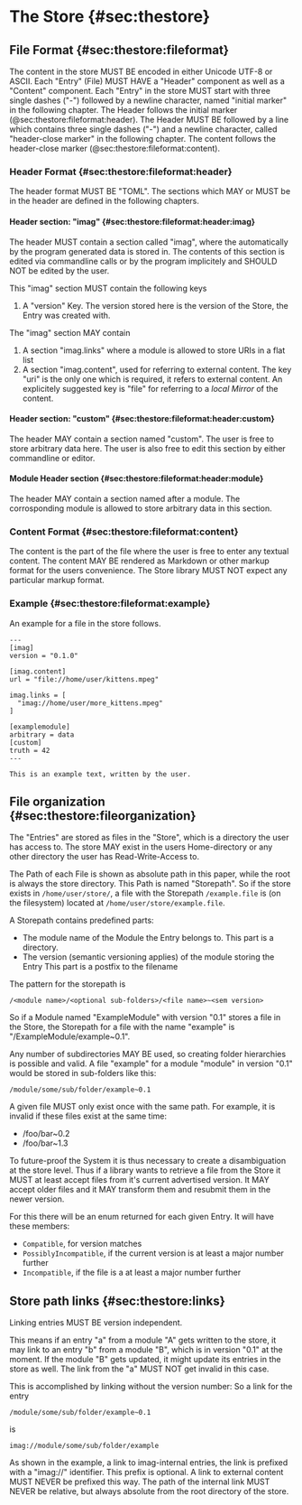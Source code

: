 # The Store {#sec:thestore}

## File Format {#sec:thestore:fileformat}

The content in the store MUST BE encoded in either Unicode UTF-8 or ASCII.
Each "Entry" (File) MUST HAVE a "Header" component as well as a "Content"
component.
Each "Entry" in the store MUST start with three single dashes ("-") followed
by a newline character, named "initial marker" in the following chapter.
The Header follows the initial marker (@sec:thestore:fileformat:header).
The Header MUST BE followed by a line which contains three single dashes ("-")
and a newline character, called "header-close marker" in the following
chapter.
The content follows the header-close marker (@sec:thestore:fileformat:content).

### Header Format {#sec:thestore:fileformat:header}

The header format MUST BE "TOML".
The sections which MAY or MUST be in the header are defined in the following
chapters.

#### Header section: "imag" {#sec:thestore:fileformat:header:imag}

The header MUST contain a section called "imag", where the automatically by the
program generated data is stored in.
The contents of this section is edited via commandline calls or by the
program implicitely and SHOULD NOT be edited by the user.

This "imag" section MUST contain the following keys

1. A "version" Key. The version stored here is the version of the Store, the
   Entry was created with.

The "imag" section MAY contain

1. A section "imag.links" where a module is allowed to store URIs in a flat
   list
1. A section "imag.content", used for referring to external content.
   The key "uri" is the only one which is required, it refers to external
   content.
   An explicitely suggested key is "file" for referring to a _local Mirror_ of
   the content.

#### Header section: "custom" {#sec:thestore:fileformat:header:custom}

The header MAY contain a section named "custom".
The user is free to store arbitrary data here.
The user is also free to edit this section by either commandline or editor.

#### Module Header section {#sec:thestore:fileformat:header:module}

The header MAY contain a section named after a module.
The corrosponding module is allowed to store arbitrary data in this section.

### Content Format {#sec:thestore:fileformat:content}

The content is the part of the file where the user is free to enter any
textual content.
The content MAY BE rendered as Markdown or other markup format for the users
convenience.
The Store library MUST NOT expect any particular markup format.

### Example {#sec:thestore:fileformat:example}

An example for a file in the store follows.

```
---
[imag]
version = "0.1.0"

[imag.content]
url = "file://home/user/kittens.mpeg"

imag.links = [
  "imag://home/user/more_kittens.mpeg"
]

[examplemodule]
arbitrary = data
[custom]
truth = 42
---

This is an example text, written by the user.

```

## File organization {#sec:thestore:fileorganization}

The "Entries" are stored as files in the "Store", which is a directory the
user has access to.
The store MAY exist in the users Home-directory or any other directory the
user has Read-Write-Access to.

The Path of each File is shown as absolute path in this paper, while the root
is always the store directory.
This Path is named "Storepath".
So if the store exists in `/home/user/store/`, a file with the Storepath
`/example.file` is (on the filesystem) located at
`/home/user/store/example.file`.

A Storepath contains predefined parts:

* The module name of the Module the Entry belongs to.
  This part is a directory.
* The version (semantic versioning applies) of the module storing the Entry
  This part is a postfix to the filename

The pattern for the storepath is

```
/<module name>/<optional sub-folders>/<file name>~<sem version>
```

So if a Module named "ExampleModule" with version "0.1" stores a file in the
Store, the Storepath for a file with the name "example" is
"/ExampleModule/example~0.1".

Any number of subdirectories MAY BE used, so creating folder hierarchies is
possible and valid.
A file "example" for a module "module" in version "0.1" would be stored in
sub-folders like this:

```
/module/some/sub/folder/example~0.1
```

A given file MUST only exist once with the same path.
For example, it is invalid if these files exist at the same time:

* /foo/bar~0.2
* /foo/bar~1.3

To future-proof the System it is thus necessary to create a disambiguation at
the store level. Thus if a library wants to retrieve a file from the Store
it MUST at least accept files from it's current advertised version. It MAY
accept older files and it MAY transform them and resubmit them in the newer
version.

For this there will be an enum returned for each given Entry. It will have these
members:

- `Compatible`, for version matches
- `PossiblyIncompatible`, if the current version is at least a major number
  further
- `Incompatible`, if the file is a at least a major number further

## Store path links {#sec:thestore:links}

Linking entries MUST BE version independent.

This means if an entry "a" from a module "A" gets written to the store, it may
link to an entry "b" from a module "B", which is in version "0.1" at the moment.
If the module "B" gets updated, it might update its entries in the store as
well.
The link from the "a" MUST NOT get invalid in this case.

This is accomplished by linking without the version number: So a link for the
entry

```
/module/some/sub/folder/example~0.1
```

is

```
imag://module/some/sub/folder/example
```

As shown in the example, a link to imag-internal entries, the link is prefixed
with a "imag://" identifier.
This prefix is optional.
A link to external content MUST NEVER be prefixed this way.
The path of the internal link MUST NEVER be relative, but always absolute from
the root directory of the store.

